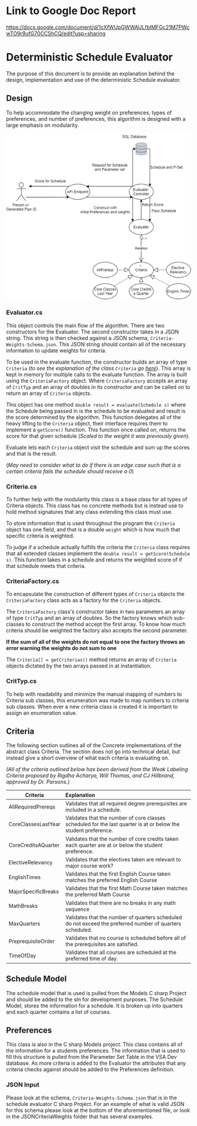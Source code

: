 # Link to Google Doc Report
https://docs.google.com/document/d/1cXfWUpGWWAULfbIMFGc21M7PWcwTO9r9ufG70CCShCQ/edit?usp=sharing

# Deterministic Schedule Evaluator

The purpose of this document is to provide an explanation behind the design, implementation and use of the deterministic Schedule evaluator.

## Design

To help accommodate the changing weight on preferences, types of preferences, and number of preferences, this algorithm is designed with a large emphasis on modularity.

![](SchedulerEvaluator-V-1.png)

### Evaluator.cs 

This object controls the main flow of the algorithm. There are two constructors for the Evaluator. The second constructor takes in a JSON string. This string is then checked against a JSON schema, `Criteria-Weights-Schema.json`. This JSON string should contain all of the necessary information to update weights for criteria.

To be used in the evaluate function, the constructor builds an array of type `Criteria` (_to see the explanation of the class `Criteria` go [here](#Criteria.cs)_). This array is kept in memory for multiple calls to the evaluate function. The array is built using the `CriteriaFactory` object. Where `CriteriaFactory` accepts an array of `CritTyp` and an array of doubles in its constructor and can be called on to return an array of `Criteria` objects. 

This object has one method `double result = evaluate(Schedule s)` where the Schedule being passed in is the schedule to be evaluated and result is the score determined by the algorithm. This function delegates all of the heavy lifting to the `Criteria` object, their interface requires them to implement a `getScore()` function.  This function once called on, returns the score for that given schedule (_Scaled to the weight it was previously given_). 

Evaluate lets each `Criteria` object visit the schedule and sum up the scores and that is the result.

(_May need to consider what to do if there is an edge case such that is a certain criteria fails the schedule should receive a 0_) 

### Criteria.cs

To further help with the modularity this class is a base class for all types of Criteria objects. This class has no concrete methods but is instead use to hold method signatures that any class extending this class must use. 

To store information that is used throughout the program the `Criteria` object has one field, and that is a double `weight` which is how much that specific criteria is weighted.

To judge if a schedule actually fulfills the criteria the `Criteria` class requires that all extended classes implement the `double result = getScore(Schedule s)`. This function takes in a schedule and returns the weighted score of if that schedule meets that criteria. 

### CriteriaFactory.cs

To encapsulate the construction of different types of `Criteria` objects the `CriteriaFactory` class acts as a factory for the `Criteria` objects.

The `CriteriaFactory` class's constructor takes in two parameters an array of type `CritTyp` and an array of doubles. So the factory knows which sub-classes to construct the method accept the first array. To know how much criteria should be weighted the factory also accepts the second parameter. 

__If the sum of all of the weights do not equal to one the factory throws an error warning the weights do not sum to one__

The `Criteria[] = getCriterias()` method returns an array of `Criteria` objects dictated by the two arrays passed in at instantiation. 

### CritTyp.cs

To help with readability and minimize the manual mapping of numbers to Criteria sub classes, this enumeration was made to map numbers to criteria sub classes. When ever a new criteria class is created it is important to assign an enumeration value. 



## Criteria

The following section outlines all of the Concrete implementations of the abstract class Criteria. The section does not go into technical detail, but instead give a short overview of what each criteria is evaluating on. 

_(All of the criteria outlined below has been derived from the Weak Labeling Criteria proposed by Rigdha Acharya, Will Thomas, and CJ Hillbrand, approved by Dr. Parsons.)_

| Criteria            | Explanation                                                  |
| ------------------- | :----------------------------------------------------------- |
| AllRequiredPrereqs  | Validates that all required degree prerequisites are included in a schedule.|
| CoreClassesLastYear | Validates that the number of core classes scheduled for the last quarter is at or below the student preference. |
| CoreCreditsAQuarter | Validates that the number of core credits taken each quarter are at or below the student preference. |
| ElectiveRelevancy   | Validates that the electives taken are relevant to major course work? |
| EnglishTimes        | Validates that the first English Course taken matches the preferred English Course |
| MajorSpecificBreaks | Validates that the first Math Course taken matches the preferred Math Course |
| MathBreaks          | Validates that there are no breaks in any math sequence      |
| MaxQuarters         | Validates that the number of quarters scheduled do not exceed the preferred number of quarters scheduled. |
| PreprequisiteOrder  | Validates that no course is scheduled before all of the prerequisites are satisfied. |
| TimeOfDay           | Validates that all courses are scheduled at the preferred time of day. |

## Schedule Model

The schedule model that is used is pulled from the Models C sharp Project and should be added to the sln for development purposes. The Schedule Model, stores the information for a schedule. It is broken up into quarters and each quarter contains a list of courses. 

## Preferences

This class is also in the C sharp Models project. This class contains all of the information for a students preferences. The information that is used to fill this structure is pulled from the Parameter Set Table in the VSA Dev database.  As more criteria is added to the Evaluator the attributes that any criteria checks against should be added to the Preferences definition. 

### JSON Input

Please look at the schema, `Criteria-Weights-Schema.json` that is in the schedule evaluator C sharp Project. For an example of what is valid JSON for this schema please look at the bottom of the aforementioned file, or look in the JSONCriteriaWeights folder that has several examples.
